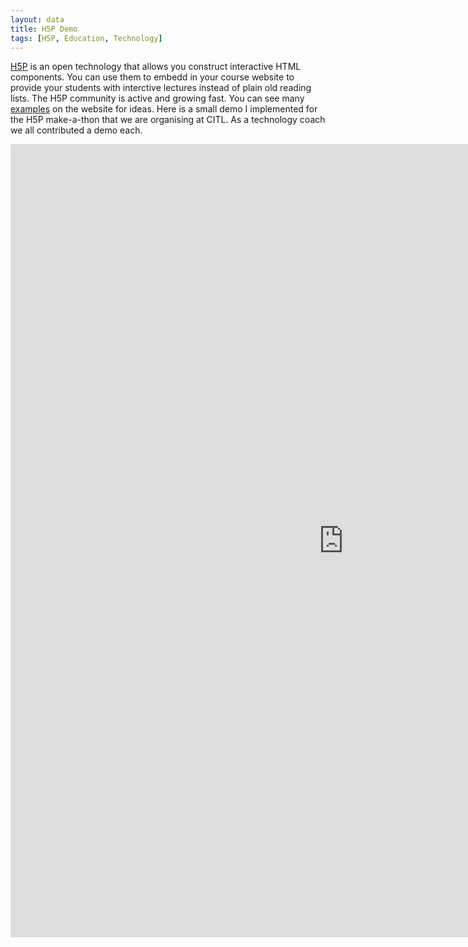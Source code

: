 ```yaml
---
layout: data
title: H5P Demo
tags: [H5P, Education, Technology]
---
```


[H5P](https://h5p.org) is an open technology that allows you construct interactive HTML components. You can use them to embedd in your course website to provide your students with 
interctive lectures instead of plain old reading lists. The H5P community is active and growing fast. You can see many [examples](https://h5p.org/content-types-and-applications) on the website for ideas.
Here is a small demo I implemented for the H5P make-a-thon that we are organising at CITL. As a technology coach we all contributed a demo each. 

<iframe src="https://windmere.citl.mun.ca/mod/hvp/embed.php?id=1739" width="1066" height="1269" frameborder="0" allowfullscreen="allowfullscreen"></iframe><script src="https://windmere.citl.mun.ca/mod/hvp/library/js/h5p-resizer.js" charset="UTF-8"></script>
